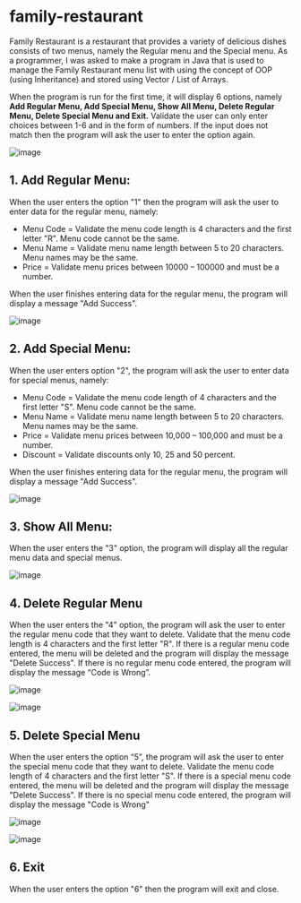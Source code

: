 # family-restaurant
Family Restaurant is a restaurant that provides a variety of delicious dishes consists of two menus, namely the Regular menu and the Special menu. As a programmer, I was asked to make a program in Java that is used to manage the Family Restaurant menu list with using the concept of OOP (using Inheritance) and stored using Vector / List of Arrays.

When the program is run for the first time, it will display 6 options, namely **Add
Regular Menu, Add Special Menu, Show All Menu, Delete Regular Menu, Delete Special Menu and Exit.**
Validate the user can only enter choices between 1-6 and in the form of numbers. If the input does not match
then the program will ask the user to enter the option again.

![image](https://user-images.githubusercontent.com/55536824/196021816-d2b196c5-3126-4d84-989c-7e18a63d75d3.png)

## 1. Add Regular Menu:
When the user enters the option "1" then the program will ask the user to enter data
for the regular menu, namely:
- Menu Code = 
Validate the menu code length is 4 characters and the first letter "R".
Menu code cannot be the same.
- Menu Name = 
Validate menu name length between 5 to 20 characters.
Menu names may be the same.
- Price =
Validate menu prices between 10000 – 100000 and must be a number.

When the user finishes entering data for the regular menu, the program will display a message
"Add Success".

![image](https://user-images.githubusercontent.com/55536824/196022589-6e522e45-f532-4544-848c-2845494b4f2d.png)

## 2. Add Special Menu:
When the user enters option "2", the program will ask the user to enter data
for special menus, namely:
- Menu Code =
Validate the menu code length of 4 characters and the first letter "S".
Menu code cannot be the same.
- Menu Name =
Validate menu name length between 5 to 20 characters.
Menu names may be the same.
- Price = 
Validate menu prices between 10,000 – 100,000 and must be a number.
- Discount = 
Validate discounts only 10, 25 and 50 percent.

When the user finishes entering data for the regular menu, the program will display a message
"Add Success".

![image](https://user-images.githubusercontent.com/55536824/196022976-43670635-260f-4529-9ba5-bac2b1191066.png)

## 3. Show All Menu:
When the user enters the "3" option, the program will display all the regular menu data and special menus.

![image](https://user-images.githubusercontent.com/55536824/196023007-99bb7bc6-8f20-481e-8cfb-01e30b5722c0.png)

## 4. Delete Regular Menu
When the user enters the "4" option, the program will ask the user to enter the regular menu code that they want to delete. Validate that the menu code length is 4 characters and the first letter "R". If there is a regular menu code entered, the menu will be deleted and the program will display the message "Delete Success". If there is no regular menu code entered, the program will display the message “Code is Wrong”.

![image](https://user-images.githubusercontent.com/55536824/196023138-fdcc2520-524d-4cfe-849f-d79bedffb26f.png)

![image](https://user-images.githubusercontent.com/55536824/196023146-017e9cba-7e67-4823-ae0e-09f5f62af274.png)

## 5. Delete Special Menu
When the user enters the option “5”, the program will ask the user to enter the special menu code that they want to delete. Validate the menu code length of 4 characters and the first letter "S". If there is a special menu code entered, the menu will be deleted and the program will display the message "Delete Success". If there is no special menu code entered, the program will display the message "Code is Wrong"

![image](https://user-images.githubusercontent.com/55536824/196023221-d8e1ea4d-0480-4df1-bd88-256353a9bf24.png)

![image](https://user-images.githubusercontent.com/55536824/196023227-0972aca6-6009-43f8-883b-c8c31d0b8151.png)

## 6. Exit
When the user enters the option "6" then the program will exit and close.
